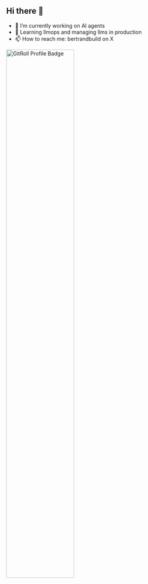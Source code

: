 ## Hi there 👋

- 🔭 I’m currently working on AI agents
- 🌱 Learning llmops and managing llms in production 
- 📫 How to reach me: bertrandbuild on X

<a href="https://gitroll.io/profile/uiok75RHCuGYyx5BTVjXB5okiffq2" target="_blank"><img width="60%" src="https://gitroll.io/api/badges/profiles/v1/uiok75RHCuGYyx5BTVjXB5okiffq2?theme=midnight" alt="GitRoll Profile Badge"/></a>
